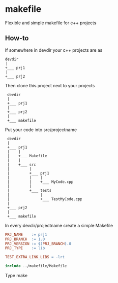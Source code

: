 # makefile
Flexible and simple makefile for c++ projects

## How-to

If somewhere in devdir your c++ projects are as

 ```
 devdir
 |
 +___ prj1
 |
 +___ prj2
```

Then clone this project next to your projects

```
 devdir
 |
 +___ prj1
 |
 +___ prj2
 |
 +___ makefile
```

Put your code into src/projectname

```
 devdir
 |
 +___ prj1
 |    |
 |    +___ Makefile
 |    |
 |    +___ src
 |         |
 |         +___ prj1
 |         |    |
 |         |    +___ MyCode.cpp
 |         |
 |         +___ tests
 |              |
 |              +___ TestMyCode.cpp
 |
 +___ prj2
 |
 +___ makefile
```

In every devdir/projectname create a simple Makefile

```makefile
PRJ_NAME    := prj1
PRJ_BRANCH  := 1.0
PRJ_VERSION := $(PRJ_BRANCH).0
PRJ_TYPE    := lib

TEST_EXTRA_LINK_LIBS = -lrt

include ../makefile/Makefile
```

Type make
